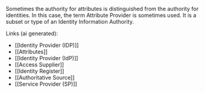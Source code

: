 Sometimes the authority for attributes is distinguished from the authority for identities. In this case, the term Attribute Provider is sometimes used. It is a subset or type of an Identity Information Authority.

Links (ai generated):
 - [[Identity Provider (IDP)]]
 - [[Attributes]]
 - [[Identity Provider (IdP)]]
 - [[Access Supplier]]
 - [[Identity Register]]
 - [[Authoritative Source]]
 - [[Service Provider (SP)]]
